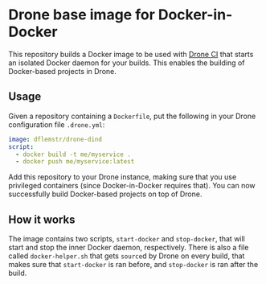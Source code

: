 # Drone base image for Docker-in-Docker

This repository builds a Docker image to be used with [Drone CI][1]
that starts an isolated Docker daemon for your builds.  This enables
the building of Docker-based projects in Drone.

## Usage

Given a repository containing a `Dockerfile`, put the following in
your Drone configuration file `.drone.yml`:

```yaml
image: dflemstr/drone-dind
script:
  - docker build -t me/myservice .
  - docker push me/myservice:latest
```

Add this repository to your Drone instance, making sure that you use
privileged containers (since Docker-in-Docker requires that).  You can
now successfully build Docker-based projects on top of Drone.

## How it works

The image contains two scripts, `start-docker` and `stop-docker`, that
will start and stop the inner Docker daemon, respectively.  There is
also a file called `docker-helper.sh` that gets `source`d by Drone on
every build, that makes sure that `start-docker` is ran before, and
`stop-docker` is ran after the build.

[1]: https://drone.io/
